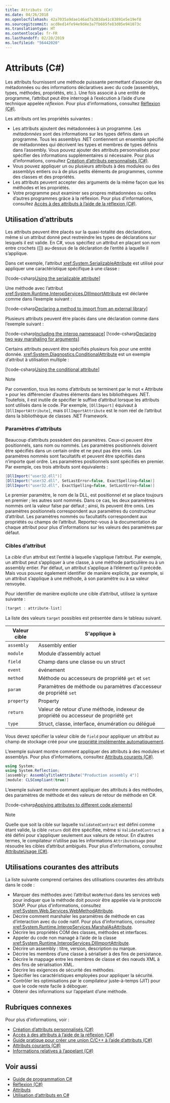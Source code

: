 ```yaml
---
title: Attributs (C#)
ms.date: 04/26/2018
ms.openlocfilehash: 42a7035a9dae146ad7a303da41c83891e5e19ef8
ms.sourcegitcommit: acd8ed14fe94e9d4e3a7fb685fe83d05e941073c
ms.translationtype: HT
ms.contentlocale: fr-FR
ms.lasthandoff: 02/20/2019
ms.locfileid: "56442020"
---
```

# <a name="attributes-c"></a>Attributs (C#)

Les attributs fournissent une méthode puissante permettant d’associer des métadonnées ou des informations déclaratives avec du code (assemblys, types, méthodes, propriétés, etc.). Une fois associé à une entité de programme, l’attribut peut être interrogé à l’exécution à l’aide d’une technique appelée *réflexion*. Pour plus d’informations, consultez [Réflexion (C#)](../reflection.md).

Les attributs ont les propriétés suivantes :

- Les attributs ajoutent des métadonnées à un programme. Les *métadonnées* sont des informations sur les types définis dans un programme. Tous les assemblys .NET contiennent un ensemble spécifié de métadonnées qui décrivent les types et membres de types définis dans l’assembly. Vous pouvez ajouter des attributs personnalisés pour spécifier des informations supplémentaires si nécessaire. Pour plus d’informations, consultez [Création d’attributs personnalisés (C#)](creating-custom-attributes.md).
- Vous pouvez appliquer un ou plusieurs attributs à des modules ou des assemblys entiers ou à de plus petits éléments de programmes, comme des classes et des propriétés.
- Les attributs peuvent accepter des arguments de la même façon que les méthodes et les propriétés.
- Votre programme peut examiner ses propres métadonnées ou celles d’autres programmes grâce à la réflexion. Pour plus d’informations, consultez [Accès à des attributs à l’aide de la réflexion (C#)](accessing-attributes-by-using-reflection.md).

## <a name="using-attributes"></a>Utilisation d’attributs

Les attributs peuvent être placés sur la quasi-totalité des déclarations, même si un attribut donné peut restreindre les types de déclarations sur lesquels il est valide. En C#, vous spécifiez un attribut en plaçant son nom entre crochets ([]) au-dessus de la déclaration de l’entité à laquelle il s’applique.

Dans cet exemple, l’attribut <xref:System.SerializableAttribute> est utilisé pour appliquer une caractéristique spécifique à une classe :

[!code-csharp[Using the serializable attribute](../../../../../samples/snippets/csharp/attributes/AttributesOverview.cs#1)]

Une méthode avec l’attribut <xref:System.Runtime.InteropServices.DllImportAttribute> est déclarée comme dans l’exemple suivant :

[!code-csharp[Declaring a method to import from an external library](../../../../../samples/snippets/csharp/attributes/AttributesOverview.cs#2)]

Plusieurs attributs peuvent être placés dans une déclaration comme dans l’exemple suivant :

[!code-csharp[Including the interop namespace](../../../../../samples/snippets/csharp/attributes/AttributesOverview.cs#3)]
[!code-csharp[Declaring two way marshaling for arguments](../../../../../samples/snippets/csharp/attributes/AttributesOverview.cs#4)]

Certains attributs peuvent être spécifiés plusieurs fois pour une entité donnée. <xref:System.Diagnostics.ConditionalAttribute> est un exemple d’attribut à utilisation multiple :

[!code-csharp[Using the conditional attribute](../../../../../samples/snippets/csharp/attributes/AttributesOverview.cs#5)]

> [!NOTE]
> Par convention, tous les noms d’attributs se terminent par le mot « Attribute » pour les différencier d’autres éléments dans les bibliothèques .NET. Toutefois, il est inutile de spécifier le suffixe d’attribut lorsque les attributs sont utilisés dans le code. Par exemple, `[DllImport]` équivaut à `[DllImportAttribute]`, mais `DllImportAttribute` est le nom réel de l’attribut dans la bibliothèque de classes .NET Framework.

### <a name="attribute-parameters"></a>Paramètres d’attributs

Beaucoup d’attributs possèdent des paramètres. Ceux-ci peuvent être positionnels, sans nom ou nommés. Les paramètres positionnels doivent être spécifiés dans un certain ordre et ne peut pas être omis. Les paramètres nommés sont facultatifs et peuvent être spécifiés dans n’importe quel ordre. Les paramètres positionnels sont spécifiés en premier. Par exemple, ces trois attributs sont équivalents :

```csharp
[DllImport("user32.dll")]
[DllImport("user32.dll", SetLastError=false, ExactSpelling=false)]
[DllImport("user32.dll", ExactSpelling=false, SetLastError=false)]
```

Le premier paramètre, le nom de la DLL, est positionnel et se place toujours en premier ; les autres sont nommés. Dans ce cas, les deux paramètres nommés ont la valeur false par défaut ; ainsi, ils peuvent être omis. Les paramètres positionnels correspondent aux paramètres du constructeur d’attribut. Les paramètres nommés ou facultatifs correspondent aux propriétés ou champs de l’attribut. Reportez-vous à la documentation de chaque attribut pour plus d’informations sur les valeurs des paramètres par défaut.

### <a name="attribute-targets"></a>Cibles d’attribut

La *cible* d’un attribut est l’entité à laquelle s’applique l’attribut. Par exemple, un attribut peut s’appliquer à une classe, à une méthode particulière ou à un assembly entier. Par défaut, un attribut s’applique à l’élément qu’il précède. Mais vous pouvez également identifier de manière explicite, par exemple, si un attribut s’applique à une méthode, à son paramètre ou à sa valeur renvoyée.

Pour identifier de manière explicite une cible d’attribut, utilisez la syntaxe suivante :

```csharp
[target : attribute-list]
```

La liste des valeurs `target` possibles est présentée dans le tableau suivant.

|Valeur cible|S'applique à|
|------------------|----------------|
|`assembly`|Assembly entier|
|`module`|Module d’assembly actuel|
|`field`|Champ dans une classe ou un struct|
|`event`|événement|
|`method`|Méthode ou accesseurs de propriété `get` et `set`|
|`param`|Paramètres de méthode ou paramètres d’accesseur de propriété `set`|
|`property`|Property|
|`return`|Valeur de retour d’une méthode, indexeur de propriété ou accesseur de propriété `get`|
|`type`|Struct, classe, interface, énumération ou délégué|

Vous devez spécifier la valeur cible de `field` pour appliquer un attribut au champ de stockage créé pour une [propriété implémentée automatiquement](../../../properties.md).

L’exemple suivant montre comment appliquer des attributs à des modules et assemblys. Pour plus d’informations, consultez [Attributs courants (C#)](common-attributes.md).

```csharp
using System;
using System.Reflection;
[assembly: AssemblyTitleAttribute("Production assembly 4")]
[module: CLSCompliant(true)]
```

L’exemple suivant montre comment appliquer des attributs à des méthodes, des paramètres de méthode et des valeurs de retour de méthode en C#.

[!code-csharp[Applying attributes to different code elements](../../../../../samples/snippets/csharp/attributes/AttributesOverview.cs#6)]

> [!NOTE]
> Quelle que soit la cible sur laquelle `ValidatedContract` est défini comme étant valide, la cible `return` doit être spécifiée, même si `ValidatedContract` a été défini pour s’appliquer seulement aux valeurs de retour. En d’autres termes, le compilateur n’utilise pas les informations `AttributeUsage` pour résoudre les cibles d’attribut ambiguës. Pour plus d’informations, consultez [AttributeUsage (C#)](attributeusage.md).

## <a name="common-uses-for-attributes"></a>Utilisations courantes des attributs

La liste suivante comprend certaines des utilisations courantes des attributs dans le code :

- Marquer des méthodes avec l’attribut `WebMethod` dans les services web pour indiquer que la méthode doit pouvoir être appelée via le protocole SOAP. Pour plus d'informations, consultez <xref:System.Web.Services.WebMethodAttribute>.
- Décrire comment marshaler les paramètres de méthode en cas d’interaction avec du code natif. Pour plus d'informations, consultez <xref:System.Runtime.InteropServices.MarshalAsAttribute>.
- Décrire les propriétés COM des classes, méthodes et interfaces.
- Appeler du code non managé à l’aide de la classe <xref:System.Runtime.InteropServices.DllImportAttribute>.
- Décrire un assembly : titre, version, description ou marque.
- Décrire les membres d’une classe à sérialiser à des fins de persistance.
- Décrire le mappage entre les membres de classe et des nœuds XML à des fins de sérialisation XML.
- Décrire les exigences de sécurité des méthodes.
- Spécifier les caractéristiques employées pour appliquer la sécurité.
- Contrôler les optimisations par le compilateur juste-à-temps (JIT) pour que le code reste facile à déboguer.
- Obtenir des informations sur l’appelant d’une méthode.

## <a name="related-sections"></a>Rubriques connexes

Pour plus d'informations, voir :

- [Création d’attributs personnalisés (C#)](creating-custom-attributes.md)  
- [Accès à des attributs à l’aide de la réflexion (C#)](accessing-attributes-by-using-reflection.md)  
- [Guide pratique pour créer une union C/C++ à l’aide d’attributs (C#)](how-to-create-a-c-cpp-union-by-using-attributes.md)  
- [Attributs courants (C#)](common-attributes.md)  
- [Informations relatives à l’appelant (C#)](../caller-information.md)  

## <a name="see-also"></a>Voir aussi

- [Guide de programmation C#](../../index.md)
- [Réflexion (C#)](../reflection.md)
- [Attributs](../../../../standard/attributes/index.md)
- [Utilisation d’attributs en C#](../../../tutorials/attributes.md)

